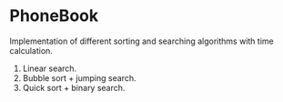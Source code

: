 # PhoneBook
Implementation of different sorting and searching algorithms with time calculation. 
1. Linear search.
2. Bubble sort + jumping search.
3. Quick sort + binary search.
